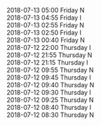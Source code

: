 2018-07-13 05:00 Friday  N  
2018-07-13 04:55 Friday  I  
2018-07-13 02:55 Friday  N  
2018-07-13 02:50 Friday  I  
2018-07-13 00:40 Friday  N  
2018-07-12 22:00 Thursday  I  
2018-07-12 21:55 Thursday  N  
2018-07-12 21:15 Thursday  I  
2018-07-12 09:55 Thursday  N  
2018-07-12 09:45 Thursday  I  
2018-07-12 09:40 Thursday  N  
2018-07-12 09:30 Thursday  I  
2018-07-12 09:25 Thursday  N  
2018-07-12 08:40 Thursday  I  
2018-07-12 08:30 Thursday  N  

